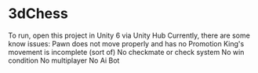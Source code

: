 # 3dChess
To run, open this project in Unity 6 via Unity Hub
Currently, there are some know issues:
Pawn does not move properly and has no Promotion
King's movement is incomplete (sort of)
No checkmate or check system
No win condition
No multiplayer
No Ai Bot
